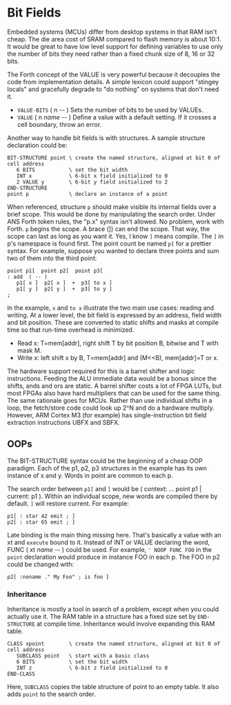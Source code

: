 # Bit Fields

Embedded systems (MCUs) differ from desktop systems in that RAM isn't cheap. The die area cost of SRAM compared to flash memory is about 10:1. It would be great to have low level support for defining variables to use only the number of bits they need rather than a fixed chunk size of 8, 16 or 32 bits.

The Forth concept of the VALUE is very powerful because it decouples the code from implementation details. A simple lexicon could support "stingey locals" and gracefully degrade to "do nothing" on systems that don't need it.

- `VALUE-BITS` ( n -- ) Sets the number of bits to be used by VALUEs.
- `VALUE` ( n *name* -- ) Define a value with a default setting. If it crosses a cell boundary, throw an error.

Another way to handle bit fields is with structures. A sample structure declaration could be:
```
BIT-STRUCTURE point \ create the named structure, aligned at bit 0 of cell address
   6 BITS           \ set the bit width
   INT x            \ 6-bit x field initialized to 0 
   2 VALUE y        \ 6-bit y field initialized to 2 
END-STRUCTURE
point p             \ declare an instance of a point
```

When referenced, structure `p` should make visible its internal fields over a brief scope. This would be done by manipulating the search order. Under ANS Forth token rules, the "p.x" syntax isn't allowed. No problem, work with Forth. `p` begins the scope. A brace (]) can end the scope. That way, the scope can last as long as you want it. Yes, I know `]` means compile. The `]` in p's namespace is found first. The point count be named `p[` for a prettier syntax. For example, suppose you wanted to declare three points and sum two of them into the third point:

```
point p1[  point p2[  point p3[  
: add  ( -- )
   p1[ x ]  p2[ x ]  +  p3[ to x ] 
   p1[ y ]  p2[ y ]  +  p3[ to y ] 
;
```
In the example, `x` and `to x` illustrate the two main use cases: reading and writing. At a lower level, the bit field is expressed by an address, field width and bit position. These are converted to static shifts and masks at compile time so that run-time overhead is minimized.

- Read x: T=mem[addr], right shift T by bit position B, bitwise and T with mask M.
- Write x: left shift x by B, T=mem[addr] and (M<<B), mem[addr]=T or x.

The hardware support required for this is a barrel shifter and logic instructions. Feeding the ALU immediate data would be a bonus since the shifts, ands and ors are static. A barrel shifter costs a lot of FPGA LUTs, but most FPGAs also have hard multipliers that can be used for the same thing. The same rationale goes for MCUs. Rather than use individual shifts in a loop, the fetch/store code could look up 2^N and do a hardware multiply. However, ARM Cortex M3 (for example) has single-instruction bit field extraction instructions UBFX and SBFX.

## OOPs

The BIT-STRUCTURE syntax could be the beginning of a cheap OOP paradigm. Each of the p1, p2, p3 structures in the example has its own instance of x and y. Words in point are common to each p. 

The search order between `p1[` and `]` would be ( context: ... point p1 | current: p1 ). Within an individual scope, new words are compiled there by default. `]` will restore current. For example:
```
p1[ : star 42 emit ; ]
p2[ : star 65 emit ; ]
```
Late binding is the main thing missing here. That's basically a value with an xt and `execute` bound to it. Instead of INT or VALUE declaring the word, FUNC ( xt *name* -- ) could be used. For example, `' NOOP FUNC FOO` in the `point` declaration would produce in instance FOO in each p. The FOO in p2 could be changed with:
```
p2[ :noname ." My Foo" ; is foo ]
```
### Inheritance
Inheritance is mostly a tool in search of a problem, except when you could actually use it. The RAM table in a structure has a fixed size set by `END-STRUCTURE` at compile time. Inheritance would involve expanding this RAM table.

```
CLASS xpoint        \ create the named structure, aligned at bit 0 of cell address
   SUBCLASS point   \ start with a basic class
   6 BITS           \ set the bit width
   INT z            \ 6-bit z field initialized to 0 
END-CLASS
```
Here, `SUBCLASS` copies the table structure of point to an empty table. It also adds `point` to the search order.
